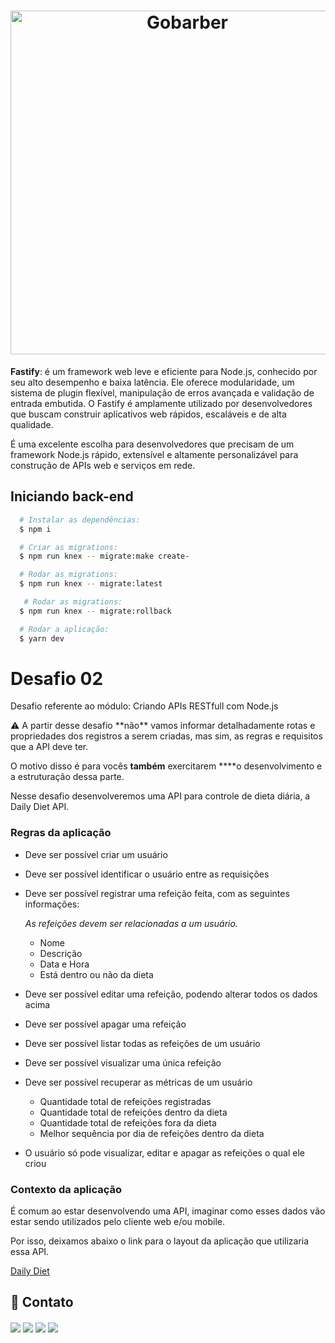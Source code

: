 <h1 align="center">
    <img alt="Gobarber" src="https://repository-images.githubusercontent.com/341683746/42e1ab80-77af-11eb-9e07-47f9e46b3e6e" width="550px" />
</h1>


**Fastify**: é um framework web leve e eficiente para Node.js, conhecido por seu alto desempenho e baixa latência. Ele oferece modularidade, um sistema de plugin flexível, manipulação de erros avançada e validação de entrada embutida. O Fastify é amplamente utilizado por desenvolvedores que buscam construir aplicativos web rápidos, escaláveis e de alta qualidade.

É uma excelente escolha para desenvolvedores que precisam de um framework Node.js rápido, extensível e altamente personalizável para construção de APIs web e serviços em rede.

## Iniciando back-end
```bash
  # Instalar as dependências:
  $ npm i

  # Criar as migrations:
  $ npm run knex -- migrate:make create-

  # Rodar as migrations:
  $ npm run knex -- migrate:latest

   # Rodar as migrations:
  $ npm run knex -- migrate:rollback

  # Rodar a aplicação:
  $ yarn dev
```




# Desafio 02

Desafio referente ao módulo: Criando APIs RESTfull com Node.js


<aside>
⚠️ A partir desse desafio **não** vamos informar detalhadamente rotas e propriedades dos registros a serem criadas, mas sim, as regras e requisitos que a API deve ter.

O motivo disso é para vocês **também** exercitarem ****o desenvolvimento e a estruturação dessa parte.

</aside>

Nesse desafio desenvolveremos uma API para controle de dieta diária, a Daily Diet API.

### Regras da aplicação

- Deve ser possível criar um usuário
- Deve ser possível identificar o usuário entre as requisições
- Deve ser possível registrar uma refeição feita, com as seguintes informações:
    
    *As refeições devem ser relacionadas a um usuário.*
    
    - Nome
    - Descrição
    - Data e Hora
    - Está dentro ou não da dieta
- Deve ser possível editar uma refeição, podendo alterar todos os dados acima
- Deve ser possível apagar uma refeição
- Deve ser possível listar todas as refeições de um usuário
- Deve ser possível visualizar uma única refeição
- Deve ser possível recuperar as métricas de um usuário
    - Quantidade total de refeições registradas
    - Quantidade total de refeições dentro da dieta
    - Quantidade total de refeições fora da dieta
    - Melhor sequência por dia de refeições dentro da dieta
- O usuário só pode visualizar, editar e apagar as refeições o qual ele criou

### Contexto da aplicação

É comum ao estar desenvolvendo uma API, imaginar como esses dados vão estar sendo utilizados pelo cliente web e/ou mobile.

Por isso, deixamos abaixo o link para o layout da aplicação que utilizaria essa API.

[Daily Diet](https://www.figma.com/community/file/1218573349379609244)


##  💛 Contato
<div style="margin-top: 20px">
  <a href="https://wa.me/qr/RTYW74WDLJHBC1" target="_blank"><img src="https://img.shields.io/badge/WhatsApp-25D366?style=for-the-badge&logo=whatsapp&logoColor=white" target="_blank"></a> 
  <a href = "mailto:jonesbass.tb@gmail.com"><img src="https://img.shields.io/badge/Gmail-D14836?style=for-the-badge&logo=gmail&logoColor=white" target="_blank"></a>
  <a href="https://www.linkedin.com/in/jones-souza-58a31a177/" target="_blank"><img src="https://img.shields.io/badge/-LinkedIn-%230077B5?style=for-the-badge&logo=linkedin&logoColor=white" target="_blank"></a> 
  <a href="https://www.instagram.com/jonesbass_/" target="_blank"><img src="https://img.shields.io/badge/-Instagram-%23E4405F?style=for-the-badge&logo=instagram&logoColor=white" target="_blank"></a> 
</div>